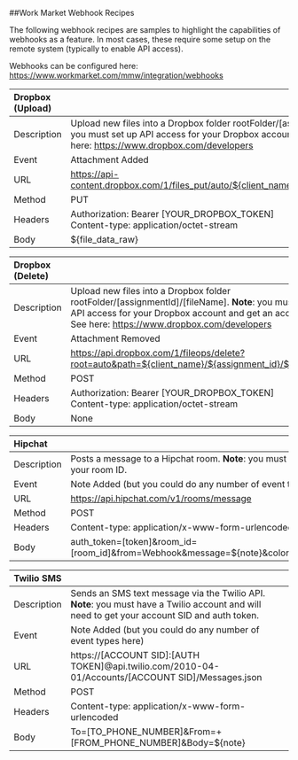##Work Market Webhook Recipes

The following webhook recipes are samples to highlight the capabilities of webhooks as a feature.  In most cases, these require some setup on the remote system (typically to enable API access).

Webhooks can be configured here: https://www.workmarket.com/mmw/integration/webhooks


| Dropbox (Upload)             |                                                                         |
|:----------------------|-------------------------------------------------------------------------|
| Description          | Upload new files into a Dropbox folder rootFolder/[assignmentId]/[fileName].  **Note**: you must set up API access for your Dropbox account and get an access token. See here: https://www.dropbox.com/developers |
| Event        | Attachment Added | 
| URL          | https://api-content.dropbox.com/1/files_put/auto/${client_name}/${assignment_id}/${file_name} | 
| Method | PUT |
| Headers | Authorization: Bearer [YOUR_DROPBOX_TOKEN] <br> Content-type: application/octet-stream |
| Body | ${file_data_raw} |


| Dropbox (Delete)             |                                                                         |
|:----------------------|-------------------------------------------------------------------------|
| Description          | Upload new files into a Dropbox folder rootFolder/[assignmentId]/[fileName].  **Note**: you must set up API access for your Dropbox account and get an access token. See here: https://www.dropbox.com/developers |
| Event        | Attachment Removed | 
| URL          | https://api.dropbox.com/1/fileops/delete?root=auto&path=${client_name}/${assignment_id}/${file_name} | 
| Method | POST |
| Headers | Authorization: Bearer [YOUR_DROPBOX_TOKEN] <br> Content-type: application/octet-stream |
| Body | None |



| Hipchat              |                                                                         |
|:----------------------|-------------------------------------------------------------------------|
| Description          | Posts a message to a Hipchat room. **Note**: you must get a Hipchat API token, and must get your room ID.|
| Event        | Note Added (but you could do any number of event types here) | 
| URL          | https://api.hipchat.com/v1/rooms/message
| Method | POST |
| Headers | Content-type: application/x-www-form-urlencoded |
| Body | auth_token=[token]&room_id=[room_id]&from=Webhook&message=${note}&color=purple&message_format=text&notify=0 |


| Twilio SMS              |                                                                         |
|:----------------------|-------------------------------------------------------------------------|
| Description          | Sends an SMS text message via the Twilio API. **Note**: you must have a Twilio account and will need to get your account SID and auth token.|
| Event        | Note Added (but you could do any number of event types here) | 
| URL          | https://[ACCOUNT SID]:[AUTH TOKEN]@api.twilio.com/2010-04-01/Accounts/[ACCOUNT SID]/Messages.json
| Method | POST |
| Headers | Content-type: application/x-www-form-urlencoded |
| Body | To=[TO_PHONE_NUMBER]&From=+[FROM_PHONE_NUMBER]&Body=${note} |

